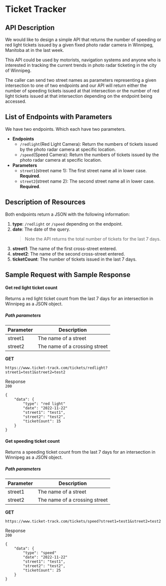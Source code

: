 # Ticket Tracker

## API Description
We would like to design a simple API that returns the number of speeding or red light tickets issued by a given fixed photo radar camera in Winnipeg, Manitoba at in the last week.   

This API could be used by motorists, navigation systems and anyone who is interested in tracking the current trends in photo radar ticketing in the city of Winnipeg.

The caller can send two street names as parameters representing a given intersection to one of two endpoints and our API will return either the number of speeding tickets issued at that intersection or the number of red light tickets issued at that intersection depending on the endpoint being accessed.

## List of Endpoints with Parameters
We have two endpoints. Which each have two parameters.
  - **Endpoints**
    - `/redlight`(Red Light Camera): Return the numbers of tickets issued by the photo radar camera at specific location.
    - `/speed`(Speed Camera): Return the numbers of tickets issued by the photo radar camera at specific location.
  - **Parameters**
    - `street1`(street name 1): The first street name all in lower case. **Required**.
    - `street2`(street name 2): The second street name all in lower case. **Required**.

## Description of Resources

Both endpoints return a JSON with the following information:  
1. **type**: `/redlight` or `/speed` depending on the endpoint.
2. **date**: The date of the query.
    > Note the API returns the total number of tickets for the last 7 days.
3. **street1**: The name of the first cross-street entered.
4. **street2**: The name of the second cross-street entered.
5. **ticketCount**: The number of tickets issued in the last 7 days.

## Sample Request with Sample Response

#### Get red light ticket count  

Returns a red light ticket count from the last 7 days for an intersection in Winnipeg as a JSON object.

##### Path parameters  
| Parameter   | Description |
| ----------- | ----------- |
| street1     | The name of a street       |
| street2     | The name of a crossing street        |  

**GET**  
```
https://www.ticket-track.com/tickets/redlight?street1=test1&street2=test2
```
Response  
`200`  
```
{
    "data": {
        "type": "red light"
        "date": "2022-11-22"
        "street1": "test1",
        "street2": "test2",
        "ticketCount": 15
    }
}
```  

#### Get speeding ticket count 

Returns a speeding ticket count from the last 7 days for an intersection in Winnipeg as a JSON object.

##### Path parameters 

| Parameter   | Description |
| ----------- | ----------- |
| street1     | The name of a street|
| street2     | The name of a crossing street|  

**GET** 

```
https://www.ticket-track.com/tickets/speed?street1=test1&street2=test2  
```
Response  
`200`  
```
{
    "data": {
        "type": "speed"
        "date": "2022-11-22"
        "street1": "test1",
        "street2": "test2",
        "ticketCount": 25
    }
}
```
